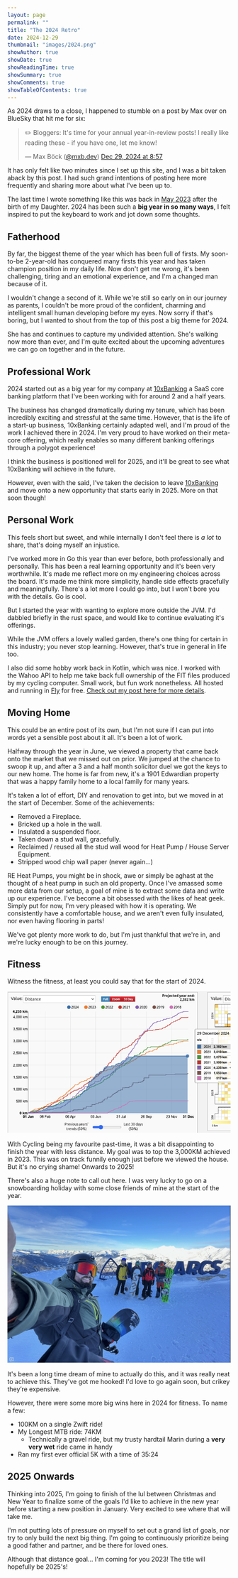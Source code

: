 ```yaml
---
layout: page
permalink: ""
title: "The 2024 Retro"
date: 2024-12-29
thumbnail: "images/2024.png"
showAuthor: true
showDate: true
showReadingTime: true
showSummary: true
showComments: true
showTableOfContents: true
---
```


As 2024 draws to a close, I happened to stumble on a post by Max over on BlueSky that hit me for six:

<blockquote class="bluesky-embed" data-bluesky-uri="at://did:plc:d5umsb2ibiw7hzqkiwcs4sb7/app.bsky.feed.post/3legnlz4cis2z"
data-bluesky-cid="bafyreidpjm2gqmnh37eqrge5d2y7lbiu5gv6353mh4tti7crhpustg5rey"><p lang="en">✏️ Bloggers: It&#x27;s time for 
your annual year-in-review posts! I really like reading these - if you have one, let me know!</p>&mdash; Max Böck (<a href="https://bsky.app/profile/did:plc:d5umsb2ibiw7hzqkiwcs4sb7?ref_src=embed">@mxb.dev</a>) <a href="https://bsky.app/profile/did:plc:d5umsb2ibiw7hzqkiwcs4sb7/post/3legnlz4cis2z?ref_src=embed">Dec 29, 2024 at 8:57</a></blockquote><script async src="https://embed.bsky.app/static/embed.js" charset="utf-8"></script>

It has only felt like two minutes since I set up this site, and I was a bit taken aback by this post. I had such grand 
intentions of posting here more frequently and sharing more about what I've been up to. 

The last time I wrote something like this was back in [May 2023](https://jamesmillner.dev/blog/2023/05/11/blowing-off-the-cobwebs-spider_web/) 
after the birth of my Daughter. 2024 has been such a <b>big year in so many ways</b>, I felt inspired to put the keyboard to work and jot down some thoughts.

## Fatherhood

By far, the biggest theme of the year which has been full of firsts. My soon-to-be 2-year-old has conquered many firsts this year and has taken champion 
position in my daily life. Now don't get me wrong, it's been challenging, tiring and an emotional experience, and I'm a changed man because of it.

I wouldn't change a second of it. While we're still so early on in our journey as parents, I couldn't be more proud of the confident, 
charming and intelligent small human developing before my eyes. Now sorry if that's boring, but I wanted to shout from the 
top of this post a big theme for 2024. 

She has and continues to capture my undivided attention. She's walking now more than ever, and I'm quite excited about the upcoming adventures we can go on together 
and in the future.

## Professional Work

2024 started out as a big year for my company at [10xBanking](https://www.10xbanking.com/) a SaaS core banking platform that I've 
been working with for around 2 and a half years. 

The business has changed dramatically during my tenure, which has been incredibly exciting and stressful at the same time. However, that is the life of a 
start-up business, 10xBanking certainly adapted well, and I'm proud of the work I achieved there in 2024. I'm very proud to have worked on their meta-core offering,
which really enables so many different banking offerings through a polygot experience!

I think the business is positioned well for 2025, and it'll be great to see what 10xBanking will achieve in the future.

However, even with the said, I’ve taken the decision to leave [10xBanking](https://www.10xbanking.com/) and move onto a new opportunity that starts early in 2025. More on that soon though!

## Personal Work

This feels short but sweet, and while internally I don't feel there is _a lot_ to share, that's doing myself an injustice. 

I've worked more in Go this year than ever before, both professionally and personally. This has been a real learning opportunity and
it's been very worthwhile. It's made me reflect more on my engineering choices across the board. It's made me think more simplicity, handle side effects 
gracefully and meaningfully. There's a lot more I could go into, but I won't bore you with the details. Go is cool. 

But I started the year with wanting to explore more outside the JVM. I'd dabbled briefly in the rust space, and would like to continue evaluating it's offerings.

While the JVM offers a lovely walled garden, there's one thing for certain in this industry; you never stop learning.
However, that's true in general in life too.

I also did some hobby work back in Kotlin, which was nice. I worked with the Wahoo API to help me take back full ownership of the FIT files produced
by my cycling computer. Small work, but fun work nonetheless. All hosted and running in [Fly](https://fly.io) for free. [Check out my post here for more details](https://jamesmillner.dev/blog/2024/08/27/go-ing-wild-with-wahoo/).

## Moving Home

This could be an entire post of its own, but I'm not sure if I can put into words yet a sensible post about it all. It's been a lot of work.

Halfway through the year in June, we viewed a property that came back onto the market that we missed out on prior. We jumped at the chance to swoop it up, and 
after a 3 and a half month solicitor duel we got the keys to our new home. The home is far from new, it's a 1901 Edwardian property that was a happy family home
to a local family for many years. 

It's taken a lot of effort, DIY and renovation to get into, but we moved in at the start of December. Some of the achievements:

* Removed a Fireplace.
* Bricked up a hole in the wall.
* Insulated a suspended floor.
* Taken down a stud wall, gracefully.
* Reclaimed / reused all the stud wall wood for Heat Pump / House Server Equipment.
* Stripped wood chip wall paper (never again...)

RE Heat Pumps, you might be in shock, awe or simply be aghast at the thought of a heat pump in such an old property. Once I've amassed 
some more data from our setup, a goal of mine is to extract some data and write up our experience. I've become a bit 
obsessed with the likes of heat geek. Simply put for now, I'm very pleased with how it is operating. We consistently
have a comfortable house, and we aren't even fully insulated, nor even having flooring in parts!

We've got plenty more work to do, but I'm just thankful that we're in, and we're lucky enough to be on this journey.

## Fitness

Witness the fitness, at least you could say that for the start of 2024. 

![veloviewer flatline evidence](images/veloviewer-flatline.png)

With Cycling being my favourite past-time, it was a bit disappointing to finish the year with less distance. My goal was to top the 3,000KM achieved 
in 2023. This was on track funnily enough just before we viewed the house. But it's no crying shame! Onwards to 2025!

There's also a huge note to call out here. I was very lucky to go on a snowboarding holiday with some close friends of mine at the start of the year. 

!["Les Nuggets"](images/les-nuggets.png)

It's been a long time dream of mine to actually do this, and it was really neat to achieve this. They've got me hooked! I'd love to go again soon, but crikey they’re expensive.

However, there were some more big wins here in 2024 for fitness. To name a few:

* 100KM on a single Zwift ride!
* My Longest MTB ride: 74KM
  * Technically a gravel ride, but my trusty hardtail Marin during a <b>very very wet</b> ride came in handy
* Ran my first ever official 5K with a time of 35:24

## 2025 Onwards

Thinking into 2025, I'm going to finish of the lul between Christmas and New Year to finalize some of the goals I'd like to achieve in the new year before 
starting a new position in January. Very excited to see where that will take me.

I'm not putting lots of pressure on myself to set out a grand list of goals, nor try to only build the next big thing. I'm going to continuously prioritize being
a good father and partner, and be there for loved ones.

Although that distance goal... I'm coming for you 2023! The title will hopefully be 2025's!
